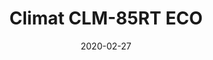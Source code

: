 ---
template: SingleClimt
title: Climat CLM-85RT ECO
status: Featured / Published
date: '2020-02-27'
featuredImage: https://brincadeira.co/products/list_climt_85rt_eco.png
price: R$2.690,00
excerpt: >-
  **Área climatizada:** De 60m² a 85m².
categories:
  - category: Venda
meta:
  canonicalLink: 'https://brincadeira.co/climatizadores/climat-clm-85-rt-eco/'
  noindex: false
  title: Climat CLM-85RT ECO
  description: Keep your mind limber. I'm a sociopath; there's not much he can do for me. Makes me a … scientist. You all right, Dexter? Tell him time is of the essence.
---